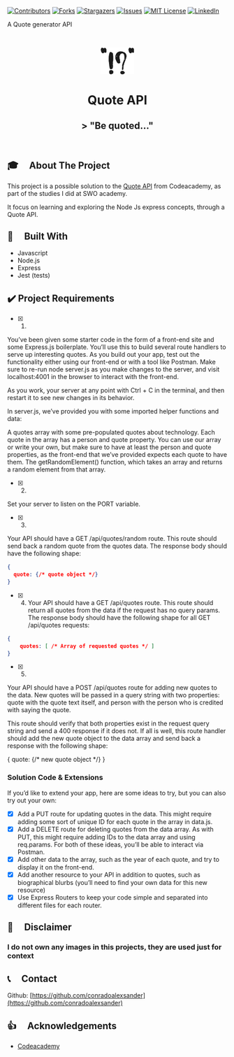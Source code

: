 <!--
*** Thanks for checking out this README Template. If you have a suggestion that would
*** make this better, please fork the Error-Central-API and create a pull request or simply open
*** an issue with the tag "enhancement".
*** Thanks again! Now go create something AMAZING! :D
***
***
***
*** To avoid retyping too much info. Do a search and replace for the following:
*** conradoalexsander, Error-Central-API, twitter_handle, email
-->

<!-- PROJECT SHIELDS -->
<!--
*** I'm using markdown "reference style" links for readability.
*** Reference links are enclosed in brackets [ ] instead of parentheses ( ).
*** See the bottom of this document for the declaration of the reference variables
*** for contributors-url, forks-url, etc. This is an optional, concise syntax you may use.
*** https://www.markdownguide.org/basic-syntax/#reference-style-links
-->
[![Contributors][contributors-shield]][contributors-url]
[![Forks][forks-shield]][forks-url]
[![Stargazers][stars-shield]][stars-url]
[![Issues][issues-shield]][issues-url]
[![MIT License][license-shield]][license-url]
[![LinkedIn][linkedin-shield]][linkedin-url]


A Quote generator API 
<!-- PROJECT LOGO -->
<br />
<p align="center">
  <a href="https://github.com/conradoalexsander/quote-api-node">
    <img src="sample/quote-logo.png" alt="Logo" width="15%" height="15%">
  </a>

  <h1 align="center">Quote API</h1>

  <h2 align="center">
    > "Be quoted..."
  </h2>
    <br />
 
</p>

<!-- ABOUT THE PROJECT -->
## <h2 id="about-the-project"> :mortar_board: &nbsp; &nbsp; About The Project </h2>
This project is a possible solution to the [Quote API](https://www.codecademy.com/courses/learn-express/lessons/learn-express-routers/exercises/this-file-is-too-big) from Codeacademy, as part of the studies I did at SWO academy.

It focus on learning and exploring the Node Js express concepts, through a Quote API. 

<!-- BUILT WITH -->
## <h2 id="built-with">:rocket: &nbsp; &nbsp; Built With</h2> 
* []() Javascript
* []() Node.js 
* []() Express 
* []() Jest (tests) 

## <h2 id="project-requirements">:heavy_check_mark: Project Requirements </h2>

- [X] 1. 

You’ve been given some starter code in the form of a front-end site and some Express.js boilerplate. You’ll use this to build several route handlers to serve up interesting quotes. As you build out your app, test out the functionality either using our front-end or with a tool like Postman. Make sure to re-run node server.js as you make changes to the server, and visit localhost:4001 in the browser to interact with the front-end.

As you work, your server at any point with Ctrl + C in the terminal, and then restart it to see new changes in its behavior.

In server.js, we’ve provided you with some imported helper functions and data:

A quotes array with some pre-populated quotes about technology. Each quote in the array has a person and quote property. You can use our array or write your own, but make sure to have at least the person and quote properties, as the front-end that we’ve provided expects each quote to have them.
The getRandomElement() function, which takes an array and returns a random element from that array.

- [X] 2.

 Set your server to listen on the PORT variable.

- [X] 3.

 Your API should have a GET /api/quotes/random route. This route should send back a random quote from the quotes data. The response body should have the following shape:

```JSON
{
  quote: {/* quote object */}
}
```


- [X] 4. Your API should have a GET /api/quotes route. This route should return all quotes from the data if the request has no query params.
        The response body should have the following shape for all GET /api/quotes requests:

```JSON
{
    quotes: [ /* Array of requested quotes */ ]
}
```

- [X] 5.

 Your API should have a POST /api/quotes route for adding new quotes to the data. New quotes will be passed in a query string with two properties: quote with the quote text itself, and person with the person who is credited with saying the quote.

This route should verify that both properties exist in the request query string and send a 400 response if it does not. If all is well, this route handler should add the new quote object to the data array and send back a response with the following shape:

{
  quote: {/* new quote object */}
}

### Solution Code & Extensions

If you’d like to extend your app, here are some ideas to try, but you can also try out your own:

- [X] Add a PUT route for updating quotes in the data. This might require adding some sort of unique ID for each quote in the array in data.js.
- [X] Add a DELETE route for deleting quotes from the data array. As with PUT, this might require adding IDs to the data array and using req.params. For both of these ideas, you’ll be able to interact via Postman.
- [X] Add other data to the array, such as the year of each quote, and try to display it on the front-end.
- [X] Add another resource to your API in addition to quotes, such as biographical blurbs (you’ll need to find your own data for this new resource)
- [X] Use Express Routers to keep your code simple and separated into different files for each router.

<!-- Disclaimer -->
## <h2 id="license"> :scroll: &nbsp; &nbsp; Disclaimer </h2>

<h3>I do not own any images in this projects, they are used just for context </h3>


<!-- CONTACT -->
## <h2 id="contact"> :telephone_receiver: &nbsp; &nbsp; Contact </h2>

Github: [https://github.com/conradoalexsander](https://github.com/conradoalexsander) </br>

<!-- ACKNOWLEDGEMENTS -->
## <h2 id="acknowledgements"> :thumbsup: &nbsp; &nbsp; Acknowledgements </h2>

* []() <a href="https://www.codecademy.com/learn">Codeacademy</a>

<!-- MARKDOWN LINKS & IMAGES -->
<!-- https://www.markdownguide.org/basic-syntax/#reference-style-links -->
[contributors-shield]: https://img.shields.io/github/contributors/conradoalexsander/Error-Central-API.svg?style=flat-square
[contributors-url]: https://github.com/conradoalexsander/Error-Central-API/graphs/contributors

[forks-shield]:  https://img.shields.io/github/forks/conradoalexsander/Error-Central-API.svg?style=flat-square

[forks-url]: https://github.com/conradoalexsander/Error-Central-API/network/members

[stars-shield]: https://img.shields.io/github/stars/conradoalexsander/Error-Central-API.svg?style=flat-square
[stars-url]: https://github.com/conradoalexsander/Error-Central-API/stargazers
[issues-shield]: https://img.shields.io/github/issues/conradoalexsander/Error-Central-API.svg?style=flat-square
[issues-url]: https://github.com/conradoalexsander/Error-Central-API/issues
[license-shield]: https://img.shields.io/github/license/conradoalexsander/Error-Central-API.svg?style=flat-square
[license-url]: https://github.com/conradoalexsander/Error-Central-API/blob/master/LICENSE.txt
[linkedin-shield]: https://img.shields.io/badge/-LinkedIn-black.svg?style=flat-square&logo=linkedin&colorB=555
[linkedin-url]: https://www.linkedin.com/in/conrado-alexsander
[product-screenshot]: images/screenshot.png

